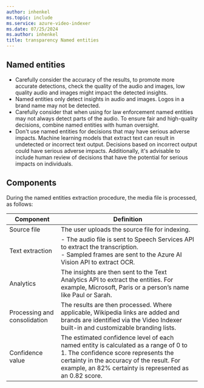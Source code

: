 ```yaml
---
author: inhenkel
ms.topic: include 
ms.service: azure-video-indexer
ms.date: 07/25/2024
ms.author: inhenkel
title: transparency Named entities
---
```


## Named entities

-	Carefully consider the accuracy of the results, to promote more accurate detections, check the quality of the audio and images, low quality audio and images might impact the detected insights. 
-	Named entities only detect insights in audio and images. Logos in a brand name may not be detected.
-	Carefully consider that when using for law enforcement named entities may not always detect parts of the audio. To ensure fair and high-quality decisions, combine named entities with human oversight. 
-	Don't use named entities for decisions that may have serious adverse impacts. Machine learning models that extract text can result in undetected or incorrect text output. Decisions based on incorrect output could have serious adverse impacts. Additionally, it's advisable to include human review of decisions that have the potential for serious impacts on individuals.

## Components 

During the named entities extraction procedure, the media file is processed, as follows:   

|Component|Definition|
|---|---|
| Source file | 	The user uploads the source file for indexing. |
| Text extraction |- The audio file is sent to Speech Services API to extract the transcription.<br/>- Sampled frames are sent to the Azure AI Vision API to extract OCR. |
| Analytics	|The insights are then sent to the Text Analytics API to extract the entities. For example, Microsoft, Paris or a person’s name like Paul or Sarah.
| Processing and consolidation |	The results are then processed. Where applicable, Wikipedia links are added and brands are identified via the Video Indexer built-in and customizable branding lists.
| Confidence value | The estimated confidence level of each named entity is calculated as a range of 0 to 1. The confidence score represents the certainty in the accuracy of the result. For example, an 82% certainty is represented as an 0.82 score.|
